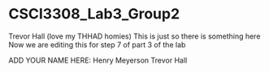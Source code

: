 # CSCI3308_Lab3_Group2
Trevor Hall (love my THHAD homies)
This is just so there is something here
Now we are editing this for step 7 of part 3 of the lab

ADD YOUR NAME HERE: 
Henry Meyerson
Trevor Hall
